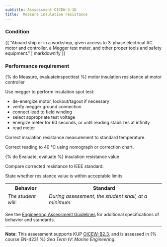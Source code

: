 ```yaml
---
subtitle: Asssessment OICEW-3-1D
title:  Measure insulation resistance
---
```




### Condition

{{ "Aboard ship or in a workshop, given access to 3-phase electrical AC motor and controller, a Megger test meter, and other proper tools and safety equipment." | markdownify }}

### Performance requirement 

<table width='100%' class='Guidelines'>
 <thead>
 <tr>
     <th class='thirty'>Behavior</th>
     <th class='seventy'>Standard</th>
 </tr>
 <tr>
     <td><em>The student will:</em></td>
     <td><em>During assessment, the student shall, at a minimum:</em></td>
 </tr>
 </thead>
 <tbody>


<!--rowstart-->

{% do Measure, evaluateinspecttest %} motor insulation resistance at motor controller

<!--cellbreak-->

Use megger to perform insulation spot test:

  * de-energize motor, lockout/tagout if necessary
  * verify megger ground connection
  * connect lead to field winding
  * select appropriate test voltage
  * energize meter for 60 seconds, or until reading stabilizes at infinity
  * read meter

<!--rowend-->


<!--rowstart-->

Correct insulation resistance measurement to standard temperature.

<!--cellbreak-->

Correct reading to 40 °C using nomograph or correction chart.

<!--rowend-->


<!--rowstart-->

{% do Evaluate, evaluate %} insulation resistance value

<!--cellbreak-->

Compare corrected resistance to IEEE standard.

State whether resistance value is within acceptable limits

<!--rowend-->


 </tbody>
 </table>



See the [Engineering Assessment Guidelines](guidelines) for additional specifications of behavior and standards.


*****

**Note:** This assessment supports KUP [OICEW-B2.3]({{site.baseurl}}/tables/31.html#OICEW-B2.3), and is assessed in  {% course  EN-4231 %}  *Sea Term IV: Marine Engineering*. 

